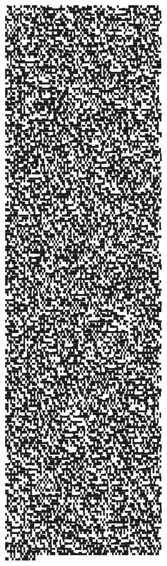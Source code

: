 
▝▇▝▃▞▝▜▚▜▚▞▆▟▅▃▃▟▄▝▆▟▜▃▆▟▇▝▚▞▃▝▆▃▝▃▄▃▛▜▛▞▃▞▛▜▟▝▟▞▃▟▞▃▅▝▄▞▟▜▄▟▞▝▄▝▝▜▛▜▞▟▅▃▜▟█▝▃▞▃▃▄▟▜▝▉▟▅▞▚▃▟▜▙▃▜▟▐▝▇▞▆▛▐▝▛▜▛▃▟▞▙▃▝▟▚▜▅▟▆▝▊▝▇▟█▟▆▃▅▟▐▞▚▝▛▞▙▟▞▞▃▝▞▝▅▃▝▜▜▟▆▜▟▞▅▟█▞▝▟▊▜▞▃▛▝▐▞▚▟▞▞▞▃▆▝▅▟▄▟▞▃▚▟▃▞▚▝▞▟▊▝▇▝▊▜▅▝▉▃▙▟▄▞▆▃▄▜▞▟▅▝▅▝▚▟▞▃▙▟▃▝▞▃▝▜▛▟▝▃▅▟▊▞▟▟▝▞▚▟▊▃▙▞▅▃▙▟▛▟▉▟▐▃▞▞▜▟▆▃▞▝▅▃▟▃▃▝▃▃▞▝▉▃▛▞▆▃▟▜▛▟▞▝▝▜▝▝▅▟▞▝▜▃▃▝▐▟▛▝▟▝▚▝▊▝▐▝▐▟▛▞▅▜▞▛▐▟▇▝▊▝▟▃▜▃▞▜▚▞▃▟▜▝▉▟▞▟▚▟▅▜▚▃▆▞▆▜▙▟█▟▉▜▛▝▄▝▅▃▞▃▄▟▊▟▅▝▇▜▞▞▙▃▟▜▙▝▛▃▟▜▚▝▄▛▇▞▆▞▅▃▙▞▄▝▟▟▄▞▄▟▅▜▛▞▃▜▟▝█▟▝▛▇▜▄▜▃▟▜▞▞▛▇▝▛▜▛▞▆▝█▞▝▟▟▛▇▞▝▃▛▞▜▜▟▝▃▞▝▜▚▞▟▞▚▝▉▟▃▜▄▞▆▝▐▝▆▟▅▃▃▃▅▞▚▟▚▝▉▝▃▜▄▛▐▝█▃▞▟▟▞▞▃▆▝▚▟▃▞▜▜▜▜▃▟▐▞▅▟▝▞▆▃▙▃▚▃▞▟▄▟▇▟▅▞▟▜▅▃▜▝▞▃▄▝▝▟▇▜▙▛▐▃▝▟▅▝▇▟▛▝▝▞▅▟▉▛▇▝▃▝█▃▞▟▝▞▛▟▟▃▛▝▛▝█▟█▝▃▛▇▜▃▟▐▞▙▃▃▃▆▜▅▃▞▝▛▝▐▃▆▃▛▜▚▟▆▜▛▃▞▜▝▝▃▝▅▝█▞▄▟▚▃▙▞▙▝▉▟▜▟▞▟▛▝▊▜▛▝▝▃▆▜▅▃▟▝▃▜▛▟▉▟▅▃▅▝▆▃▃▛▇▝▆▝▆▜▛▞▞▃▙▜▜▞▙▞▝▟▝▟▛▜▟▜▛▟▛▝▚▟▇▝▃▟▃▞▆▝▝▛▇▞▅▃▃▟▅▞▝▝▅▝▃▃▞▃▝▃▟▟▃▜▝▃▟▟▞▛▇▃▛▃▟▛▇▞▞▟▊▞▅▝▇▜▟▟▚▝▉▜▝▜▅▜▛▟▉▃▝▃▚▜▟▟▃▃▜▜▜▜▚▃▚▞▛▃▛▝▞▜▄▝▇▝▚▟▆▝▉▟▝▝▝▃▜▃▃▟▅▞▟▛▐▃▜▃▃▝▝▞▃▜▜▃▝▃▚▃▙▟▞▝▊▞▝▃▃▝▊▟▇▟▆▜▜▞▃▝▟▟▆▟▉▟▉▝█▞▆▞▅▝▐▞▛▝▞▞▄▜▙▟▇▃▃▝▞▝▟▟█▝▚▟▝▟▚▟▇▞▚▟▐▝▆▝▉▟█▝▉▟▟▛▐▟▝▞▃▞▚▃▟▃▝▞▅▟▄▜▄▃▆▟▃▃▙▝▃▃▃▛▐▃▃▃▛▝▜▟▄▞▛▝▚▃▞▛▐▛▇▜▚▜▞▝▅▟▚▞▄▟▊▜▝▃▙▛▇▜▙▝▇▃▝▃▟▟▜▝▅▝▟▝▃▜▚▝▄▃▆▃▅▟▃▟▊▝▆▜▝▝▐▜▄▟▊▜▅▟█▜▟▞▟▜▚▞▃▜▙▃▃▜▚▛▇▜▙▟▉▟▅▃▝▜▚▝▉▜▄▞▙▜▙▟▃▜▙▟▊▃▚▟▝▟▅▝▆▜▜▝▉▝▉▝▟▜▙▜▚▃▚▟▞▟▃▜▜▃▅▜▛▝▅▟▇▃▙▝▄▛▇▞▝▛▇▃▆▟▆▃▜▞▛▃▙▝▛▟█▜▚▞▚▟▆▝▃▜▜▝▐▟▉▝▇▟▐▟▜▝▇▃▟▞▛▞▚▜▅▝█▃▜▃▛▃▃▜▝▟▝▝▚▞▜▞▝▃▚▃▆▟▃▝▜▃▛▝▊▟▜▝▚▟▃▟▐▞▟▃▜▟▝▝▃▟▉▟▞▝▇▝▝▞▄▞▚▜▟▃▚▟▚▃▟▃▃▜▟▟▜▃▅▞▛▟▄▜▚▃▙▛▇▟▞▃▙▟▆▜▞▃▟▜▞▜▅▃▅▝▛▟▐▜▃▞▝▝▛▟▟▞▃▃▚▞▃▞▞▃▅▞▙▟▟▛▐▝▐▟▄▜▜▜▟▃▞▝▆▝█▝█▞▆▃▛▃▃▟▟▜▞▛▐▞▝▝▃▟▅▜▅▟▝▝▚▜▅▟▜▞▆▟▊▝▃▃▜▝▉▟▛▝▝▟▃▟▜▞▄▞▜▞▞▃▆▝▊▃▄▃▞▜▚▞▆▃▛▛▐▜▙▟▜▟▛▜▃▟█▝▊▝▇▛▐▃▚▟▅▝▞▟▝▞▃▜▙▃▄▞▙▜▅▜▛▃▜▟▅▟▛▃▃▝▃▞▅▝▟▜▃▟▊▞▙▛▐▜▝▞▝▞▟▟▐▃▟▝▄▜▝▟▞▃▟▃▃▟█▝▜▞▄▞▚▜▄▝▞▟▚▟▄▃▜▟▛▞▜▟▊▃▆▞▟▟▐▞▚▞▟▟▞▝▜▝▅▜▙▟▃▝▝▟▇▜▜▟▜▟▇▝▄▝█▜▙▝▝▃▟▝▉▃▆▟▝▃▃▃▄▝▇▃▛▝█▞▃▞▚▝▄▃▟▟▜▝▇▃▜▝▆▜▚▟█▃▚▟▝▟▚▟▐▟▞▝▃▞▅▞▝▝▜▜▃▞▆▜▚▝▄▝█▝█▞▛▞▆▝▊▞▃▃▟▝▜▝▐▟▛▞▆▜▙▟▞▞▝▟▛▞▜▜▅▟▝▟▆▜▞▟▛▞▜▝█▟▚▞▃▟▃▞▜▝▆▞▟▝▊▃▅▝▄▝▅▞▄▜▟▞▞▝▃▝▜▟▚▞▄▝▟▜▅▝▐▜▃▞▄▟▊▟▚▟▄▟█▝▃▜▛▞▟▝▇▟▅▝█▃▃▃▜▞▃▜▅▃▆▟▜▞▅▟▝▝▇▜▞▟▄▞▜▜▚▟▃▟▝▜▜▜▜▝▟▝▜▝▉▃▞▝▟▟▜▞▚▟▟▜▛▟▊▟▜▞▄▛▇▞▄▟▐▟▃▛▇▃▙▞▚▃▆▟▟▞▚▝▜▃▃▞▝▟█▃▚▜▝▃▜▞▜▜▃▜▝▝▅▟▄▝█▟▃▟▚▝▅▞▙▃▝▞▙▝█▝█▟▅▝▐▟▚▟▜▃▃▞▚▝▇▟▉▝▚▝▃▝█▝▜▞▝▃▄▜▚▟▅▛▐▟▛▃▟▟▊▃▃▃▚▟▄▟▝▟▅▜▃▝▃▟▛▃▄▝▅▟▟▝▉▝▟▃▞▞▃▟▆▜▃▝▚▟▟▃▚▜▅▟█▞▞▃▛▛▐▝▊▟▝▝▃▞▄▟▇▃▆▜▟▝▄▜▅▝▇▝▉▞▙▝▛▝▄▝▛▛▐▞▅▝▇▞▙▞▄▞▝▟▅▃▆▃▙▟▛▞▞▝█▝▝▃▙▝█▞▙▟▞▟▞▟▉▃▟▜▜▜▝▞▟▞▅▝▟▃▄▝█▛▐▟▞▛▐▞▞▃▛▝▄▜▚▃▞▝▉▃▛▝▟▝▆▞▙▟▐▜▟▝▐▃▛▝▊▟▛▝▚▜▜▜▄▞▃▃▜▝▛▜▙▞▟▞▄▜▜▟▅▝█▟▇▝▛▟▝▟▐▃▜▜▚▜▞▝▞▝▉▃▟▜▞▞▞▃▆▜▙▃▜▜▜▃▄▜▞▃▚▝▉▜▚▟▅▞▅▞▞▞▞▃▜▝▇▞▝▃▅▜▝▝▝▟▊▞▝▞▛▃▝▃▆▟▞▝▜▃▆▝▚▟▅▃▛▞▚▃▛▞▞▜▞▜▄▞▞▃▝▟▅▜▜▟▜▃▛▞▄▟▉▝▃▜▛▛▇▟▝▃▝▜▛▟▞▞▟▜▚▜▅▝▟▟▜▟█▟█▞▙▝▞▜▝▛▇▟▉▟▊▞▛▟▅▝▝▃▆▃▞▝▞▝▟▞▟▜▃▃▃▝▚▞▜▃▜▜▃▝▄▃▄▟▜▃▞▝█▟█▟▞▟█▞▞▝▃▟▚▜▄▜▝▝▚▟▃▛▇▞▛▛▇▝▅▞▆▝▅▛▇▞▄▞▄▜▄▟▛▝▛▝▐▟▚▝▜▜▅▜▝▝▅▝▚▝▟▟▚▟▄▞▅▃▟▝▅▟▐▜▚▜▚▃▟▟▃▟▆▝▜▝▊▟▜▜▃▝█▝▞▃▅▃▛▃▟▟▉▃▜▟▛▟▝▟▃▟▅▝█▝▊▟▉▃▄▝▜▞▚▜▚▛▇▃▜▟▝▝▊▞▛▞▄▃▟▜▚▝▉▟▇▛▐▞▙▃▙▞▞▞▛▞▚▃▅▝▟▜▞▞▛▟▜▟▆▟▉▟▇▜▃▟▟▝▜▃▝▃▚▜▜▝▐▜▞▞▞▃▟▃▙▟▊▜▙▝▛▞▟▟▚▞▟▟▇▟▆▜▅▜▄▟▊▜▃▝▄▜▞▜▞▟▇▞▝▞▝▜▜▃▞▛▐▟▐▞▅▝▆▞▃▝▄▝▊▟▆▜▜▟▞▞▅▜▞▝█▃▞▃▟▞▅▞▜▞▆▜▞▞▝▟▚▝▅▝▚▞▄▜▝▟▚▜▟▞▛▛▇▟█▜▙▃▅▜▙▞▟▃▟▞▅▝█▃▜▝▄▟▄▜▝▟▐▟▐▞▞▜▝▞▛▝▚▜▃▟▃▃▙▞▆▟▝▟▄▟▉▞▞▝█▟▄▞▛▝▚▃▚▟▟▃▃▟▝▝▅▝▜▜▄▝▊▟▆▃▛▜▟▟▝▟▅▃▆▝▉▝▝▞▝▟▜▝▟▃▛▜▛▝▟▃▜▜▜▟▝▞▅▟▜▟▅▃▛▜▟▝▞▟▊▃▝▟▛▟▉▞▞▟▇▟▐▞▙▜▞▜▝▟▝▝▞▃▃▜▞▟█▃▟▟▄▜▟▃▟▜▙▟▊▝█▝▚▞▄▃▟▟▃▞▃▞▞▞▞▝▉▝▝▞▆▃▅▃▞▝▜▛▐▞▝▞▅▝▇▞▆▟█▝▊▞▜▞▃▝▟▞▞▃▆▃▞▞▄▞▛▟▚▟▆▜▛▃▅▝▟▞▆▟▟▜▙▃▃▝▝▜▃▟▅▜▞▟▟▞▄▞▃▝▊▞▚▃▃▜▜▟▝▜▚▟▇▃▜▞▙▝▐▝▃▃▃▟▆▃▅▞▜▞▚▃▝▃▞▃▙▝█▜▅▃▄▟█▞▃▟▚▃▟▃▜▜▝▜▜▝▟▝▝▞▜▜▃▜▞▟▇▟▟▛▐▜▄▃▝▝▚▝▚▃▜▝▞▞▝▝█▝▇▟▅▝▐▟▜▜▄▟█▟▛▝▊▃▙▜▅▜▃▃▜▟▇▞▟▟▃▟▃▃▟▃▅▃▝▜▜▃▚▜▅▜▅▞▜▜▃▃▆▜▟▞▄▟▚▞▅▃▛▜▞▟▞▟▊▞▄▝▇▜▞▞▃▜▚▃▚▞▟▞▞▝▜▟▜▝█▞▙▝▚▝▆▞▅▛▐▝▝▜▙▜▙▃▃▝▊▞▅▝▞▟▇▝▐▟▜▜▞▝▚▃▞▃▜▟▇▜▝▝▉▝▟▃▅▜▚▝▐▝▆▝▜▝▟▛▐▝▃▞▅▟▉▝▉▃▃▟█▝▛▃▄▝▊▃▚▞▅▞▜▝▛▞▟▜▝▝▚▟▆▃▟▟▊▟▛▞▟▛▐▞▟▞▜▞▅▃▄▟▐▞▝▟▟▝▆▟▚▝▝▟▄▝▃▟▝▟▛▞▞▜▅▜▄▟▟▟▟▜▚▃▚▃▅▜▃▟▛▃▛▜▙▜▝▝▝▜▞▟▛▜▛▜▅▝▝▝▊▜▄▞▃▞▅▟▐▝▝▝▟▃▜▟▟▞▙▟▞▜▙▃▞▟▞▃▜▟▄▝▊▞▃▟█▜▄▟▉▟▄▝▉▜▄▞▃▟▜▞▆▃▃▞▄▛▇▜▟▟▜▟▅▃▚▝▅▃▆▝▟▜▄▝▆▜▟▟▄▞▝▝▊▟▐▝▚▞▆▝▆▞▜▝▅▃▃▟▅▛▐▃▄▞▝▝▆▃▙▞▚▝▉▜▜▝▄▟▞▃▛▟▟▝▚▝▊▝▝▜▄▞▜▞▞▝▛▝▇▟▅▛▇▜▟▃▚▟▇▝▟▞▙▞▟▞▞▜▟▝▇▞▄▜▛▞▚▝▃▞▝▜▛▟█▜▜▟▉▃▟▜▛▞▞▞▟▞▟▟▆▃▚▞▃▃▟▟▇▃▅▝▐▜▚▜▜▟▜▃▚▛▇▞▝▜▜▜▅▜▙▜▙▟▃▜▝▟▝▟▉▜▜▞▟▃▆▝▆▝█▛▇▃▟▃▛▟▞▝▇▃▙▞▆▝▜▃▆▞▅▞▚▞▚▞▞▞▙▞▅▝▉▞▟▟▄▞▚▜▜▝▝▃▛▟▐▃▟▜▃▞▙▟▛▟▄▟▊▝▚▝▜▝▜▟▐▜▜▃▄▝█▟▆▜▅▝█▝▊▞▛▃▞▃▛▝▐▞▞▜▛▟▟▟▃▃▟▜▄▟▅▜▜▜▜▝▅▝▊▟▟▞▞▃▆▝▛▜▞▃▜▝▞▝▃▝▛▝▞▜▅▃▆▜▟▝▇▝▉▝▜▜▅▟▛▝▉▞▆▝▆▝▝▟▊▟▟▟▊▝▛▃▜▃▜▝▊▃▞▟▚▝▞▟▐▝▛▟▞▞▞▞▝▛▇▞▝▝▚▝▉▃▟▟▜▝▆▜▜▟▜▃▃▞▛▃▚▟▟▞▜▜▝▝▄▝▜▞▚▜▙▟▚▝▚▝▆▞▙▜▜▃▃▜▃▃▛▝▉▝▄▟▊▞▄▃▙▃▚▛▐▞▅▜▞▟▚▃▃▞▚▃▟▟█▞▝▜▛▜▛▃▟▜▃▞▃▞▜▜▅▃▚▃▜▝▐▟▉▃▝▃▜▜▅▜▜▝▊▞▟▜▅▟▃▞▚▃▃▃▝▞▃▟▞▟▐▝▉▜▙▟▉▜▝▜▃▜▟▞▚▟▐▞▆▞▄▃▛▃▝▝▜▃▛▝█▃▝▜▝▃▜▝▚▃▄▝▅▜▝▟▜▜▚▃▞▞▞▟█▟▟▃▆▞▟▟▛▃▅▜▃▜▜▟▞▛▇▜▞▝▟▝▛▞▛▟▆▃▄▟▚▜▝▟▇▜▃▞▃▝▜▟▇▛▇▃▟▝▟▞▄▜▄▜▞▞▞▜▃▞▃▞▄▃▙▜▚▛▐▞▚▝▇▃▃▟▆▃▞▝▅▃▞▜▞▝█▜▙▝▇▞▄▃▙▝▄▃▚▟▅▟▛▞▚▃▜▟▉▟▛▟▇▃▄▝▞▝█▛▇▝▆▝▚▞▃▝▜▜▙▝█▛▐▞▙▟█▟▐▃▃▟▐▟▚▃▛▜▙▝▛▟▜▃▛▟▟▝▇▞▆▝▇▟▄▝▝▝▜▟▅▝▇▜▟▟▞▃▅▞▄▝▅▛▇▝▄▝▞▟▛▟▟▜▝▞▄▟▜▃▙▃▝▝▉▝▄▜▟▟▞▜▜▃▄▞▙▟▞▝▉▜▄▞▜▃▙▝▟▞▅▟▜▟▄▟▃▟▟▜▝▝▊▃▝▝▞▜▚▟▐▞▚▞▆▃▆▃▙▟▞▜▅▟▛▃▜▃▄▟▆▟▊▝▝▜▙▟▄▜▄▃▛▜▅▃▆▞▃▞▅▜▚▝▄▟▄▜▅▝▊▟▉▟▛▃▆▟▜▜▞▞▜▃▜▟▆▝▞▝▄▝▊▝▉▟▝▝█▞▛▞▚▟▝▞▄▞▜▜▅▃▄▃▃▜▝▟▇▟▞▝▄▟▄▜▞▟▛▞▝▝▚▃▞▟▜▝▉▃▟▟▇▜▞▃▄▟▅▜▝▞▅▟▟▟▜▜▟▃▄▝▜▝▄▝▐▝▄▟▐▞▙▞▚▞▞▜▅▞▝▃▞▟▄▜▟▝▇▝▊▝▚▝▊▜▝▝▚▝▟▟▅▃▝▝█▃▝▃▞▞▄▝▊▜▅▃▜▜▞▜▟▝▄▟▉▝▄▃▚▟▚▟▅▝▉▃▞▞▜▃▜▞▛▜▅▟▞▝▃▝▟▟▄▞▞▝▞▝▚▜▞▞▜▜▃▟▇▝▚▟▅▃▄▟▟▝▃▃▟▞▟▝▉▜▝▃▃▟▟▃▃▝▚▃▜▟▆▟▝▞▞▞▅▞▞▟▉▝▉▟▝▃▛▜▞▝▛▟▄▃▟▝▟▟▇▃▄▝▄▟▜▃▚▝▊▃▛▜▅▞▝▃▝▝▟▃▄▞▆▃▅▃▆▟▝▟▇▃▃▞▞▟█▟▆▟▜▝▞▟▃▜▜▃▝▞▝▟█▞▝▝▟▛▐▞▟▛▐▜▃▜▙▜▞▞▝▞▅▟▝▝▊▝▝▞▝▜▜▞▝▜▜▝▉▝▅▃▃▟▛▝▜▞▝▝▉▃▞▟▟▞▃▞▚▝▄▟▅▞▛▟▅▞▛▜▚▞▄▛▐▝▝▜▙▜▅▜▚▞▝▞▅▝▐▟▞▟▇▝▊▝▊▜▞▝▜▝▟▟▊▝▐▞▝▜▄▃▅▟█▜▞▟▝▟▇▞▙▝▜▝▊▃▙▃▜▝▝▜▟▜▛▃▃▜▚▜▅▟▜▃▝▟▚▝▄▝▚▜▝▜▚▟▜▞▟▟▝▟▄▜▚▝▝▞▅▞▄▝▅▝▝▝▐▝▛▟▜▃▄▜▄▝▄▜▝▟▉▟▟▟▃▝▃▝▜▝▆▃▆▟▜▟▅▟█▜▛▟▟▃▛▞▅▝▝▜▛▝▞▃▆▟▟▟█▟▐▛▇▛▇▟▅▜▞▟▞▜▄▃▟▞▞▟▊▃▞▝▐▟▅▝█▝▚▞▆▛▇▞▚▟▚▟▊▞▝▃▆▃▄▟▅▝▇▜▚▝▐▝▉▃▃▝▜▃▃▞▅▃▟▝▃▞▅▜▃▝█▞▟▃▆▞▙▜▜▛▇▝▟▜▛▝▝▜▞▟▐▝▝▃▙▛▇▟▆▜▟▞▝▃▝▝▉▝▞▃▜▟▇▞▙▝▞▝▉▟█▜▟▃▃▝▄▃▝▃▙▃▜▟▄▝▃▟▝▜▝▟▄▟▄▝█▃▄▃▛▃▛▟▉▝▜▝▐▃▝▟▐▛▐▝▄▃▞▞▜▟▛▞▙▟▃▞▝▞▃▟▛▃▄▟▅▝▟▝▄▜▞▝▚▛▐▜▚▜▚▝▉▃▙▃▟▃▜▃▚▟█▃▃▝▄▟▐▟▜▜▟▟▛▞▜▃▆▝▜▜▚▃▅▞▅▝▇▜▞▟▝▜▜▝▜▞▟▛▇▜▚▝▐▜▅▝▇▟▟▜▙▃▅▃▞▟▜▟▉▟▛▝▛▞▛▟▉▝▃▝▟▜▚▟▞▟▅▝▞▃▞▟▉▞▟
